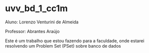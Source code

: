 # uvv_bd_1_cc1m
Aluno: Lorenzo Venturini de Almeida

Professor: Abrantes Araújo

Este é um trabalho que estou fazendo para a faculdade, onde estarei resolvendo um Problem Set (PSet) sobre banco de dados
